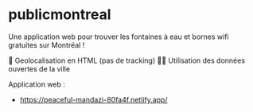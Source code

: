 # publicmontreal

Une application web pour trouver les fontaines à eau et bornes wifi gratuites sur Montréal !

📍 Geolocalisation en HTML (pas de tracking)
🧑‍💻 Utilisation des données ouvertes de la ville



Application web :

- https://peaceful-mandazi-80fa4f.netlify.app/ 
